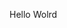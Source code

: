 Hello Wolrd































































































































































































































































































































































































































































































































































































































































































































































































































































































































































































































































































































































































































































































































































































































































































































































































































































































































































































































































































































































































































































































































































































































































































































































































































































































































































































































































































































































































































































































































































































































































































































































































































































































































































































































































































































































































































































































































































































































































































